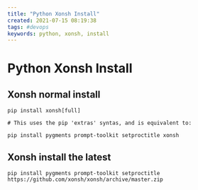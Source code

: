 ```yaml
---
title: "Python Xonsh Install"
created: 2021-07-15 08:19:38
tags: #devops
keywords: python, xonsh, install
---
```


# Python Xonsh Install

## Xonsh normal install

```bah
pip install xonsh[full]

# This uses the pip 'extras' syntas, and is equivalent to:

pip install pygments prompt-toolkit setproctitle xonsh
```

## Xonsh install the latest

```bsh
pip install pygments prompt-toolkit setproctitle https://github.com/xonsh/xonsh/archive/master.zip
```
